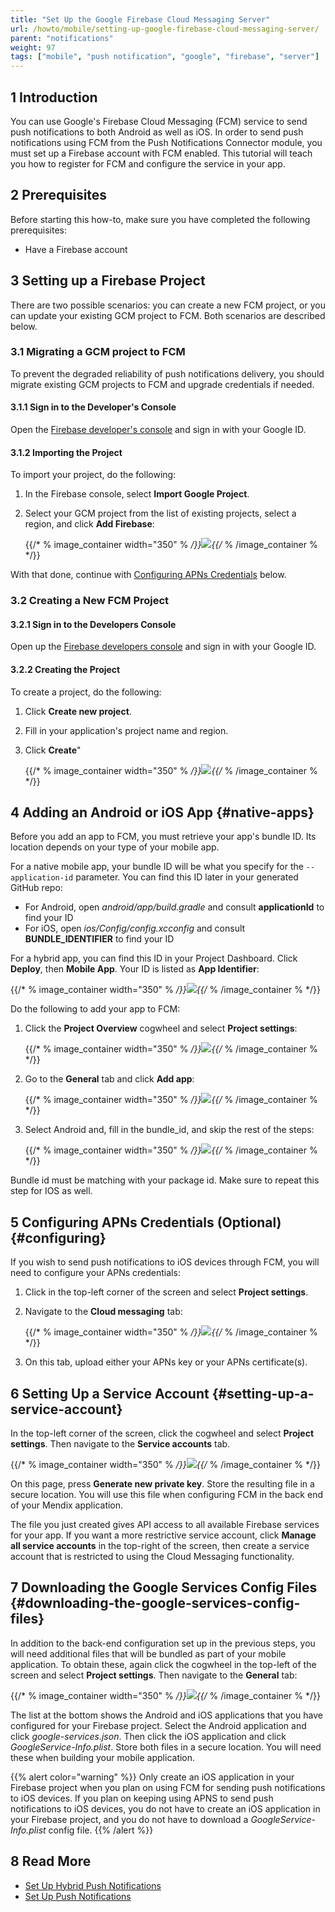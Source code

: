 ```yaml
---
title: "Set Up the Google Firebase Cloud Messaging Server"
url: /howto/mobile/setting-up-google-firebase-cloud-messaging-server/
parent: "notifications"
weight: 97
tags: ["mobile", "push notification", "google", "firebase", "server"]
---
```


## 1 Introduction

You can use Google's Firebase Cloud Messaging (FCM) service to send push notifications to both Android as well as iOS. In order to send push notifications using FCM from the Push Notifications Connector module, you must set up a Firebase account with FCM enabled. This tutorial will teach you how to register for FCM and configure the service in your app.

## 2 Prerequisites

Before starting this how-to, make sure you have completed the following prerequisites:

* Have a Firebase account

## 3 Setting up a Firebase Project

There are two possible scenarios: you can create a new FCM project, or you can update your existing GCM project to FCM. Both scenarios are described below.

### 3.1 Migrating a GCM project to FCM

To prevent the degraded reliability of push notifications delivery, you should migrate existing GCM projects to FCM and upgrade credentials if needed.

#### 3.1.1 Sign in to the Developer's Console

Open the [Firebase developer's console](https://console.firebase.google.com/) and sign in with your Google ID.

#### 3.1.2 Importing the Project

To import your project, do the following:

1. In the Firebase console, select **Import Google Project**. 
1.  Select your GCM project from the list of existing projects, select a region, and click **Add Firebase**:

	{{/* % image_container width="350" % */}}![](/attachments/howto/mobile/native-mobile/implementation/notifications/setting-up-google-firebase-cloud-messaging-server/Add_Firebase_to_a_Google_Project.png){{/* % /image_container % */}}

With that done, continue with [Configuring APNs Credentials](#configuring) below.

### 3.2 Creating a New FCM Project

#### 3.2.1 Sign in to the Developers Console

Open up the [Firebase developers console](https://console.firebase.google.com/) and sign in with your Google ID.

#### 3.2.2 Creating the Project

To create a project, do the following:

1. Click **Create new project**.
1. Fill in your application's project name and region. 
1.  Click **Create**"

	{{/* % image_container width="350" % */}}![](/attachments/howto/mobile/native-mobile/implementation/notifications/setting-up-google-firebase-cloud-messaging-server/Create_Firebase_Project.png){{/* % /image_container % */}}

## 4 Adding an Android or iOS App {#native-apps}

Before you add an app to FCM, you must retrieve your app's bundle ID. Its location depends on your type of your mobile app.

For a native mobile app, your bundle ID will be what you specify for the `--application-id` parameter. You can find this ID later in your generated GitHub repo:

* For Android, open *android/app/build.gradle* and consult **applicationId** to find your ID 
* For iOS, open *ios/Config/config.xcconfig* and consult **BUNDLE_IDENTIFIER** to find your ID

For a hybrid app, you can find this ID in your Project Dashboard. Click **Deploy**, then **Mobile App**. Your ID is listed as **App Identifier**:

{{/* % image_container width="350" % */}}![](/attachments/howto/mobile/native-mobile/implementation/notifications/setting-up-google-firebase-cloud-messaging-server/hybrid_app_identifier.png){{/* % /image_container % */}}

Do the following to add your app to FCM:

1.  Click the **Project Overview** cogwheel and select **Project settings**:

	{{/* % image_container width="350" % */}}![](/attachments/howto/mobile/native-mobile/implementation/notifications/setting-up-google-firebase-cloud-messaging-server/project_settings.png){{/* % /image_container % */}}

1.  Go to the **General** tab and click **Add app**:

	{{/* % image_container width="350" % */}}![](/attachments/howto/mobile/native-mobile/implementation/notifications/setting-up-google-firebase-cloud-messaging-server/add_app.png){{/* % /image_container % */}}

1.  Select Android and, fill in the bundle_id, and skip the rest of the steps: 

	{{/* % image_container width="350" % */}}![](/attachments/howto/mobile/native-mobile/implementation/notifications/setting-up-google-firebase-cloud-messaging-server/android_setup.png){{/* % /image_container % */}}

Bundle id must be matching with your package id. Make sure to repeat this step for IOS as well.

## 5 Configuring APNs Credentials (Optional) {#configuring}

If you wish to send push notifications to iOS devices through FCM, you will need to configure your APNs credentials:

1. Click in the top-left corner of the screen and select **Project settings**.
1.  Navigate to the **Cloud messaging** tab:

	{{/* % image_container width="350" % */}}![](/attachments/howto/mobile/native-mobile/implementation/notifications/setting-up-google-firebase-cloud-messaging-server/push_notifications_cloud_messaging.png){{/* % /image_container % */}}

1. On this tab, upload either your APNs key or your APNs certificate(s).

## 6 Setting Up a Service Account {#setting-up-a-service-account}

In the top-left corner of the screen, click the cogwheel and select **Project settings**. Then navigate to the **Service accounts** tab.

{{/* % image_container width="350" % */}}![](/attachments/howto/mobile/native-mobile/implementation/notifications/setting-up-google-firebase-cloud-messaging-server/push_notifications_service_accounts.png){{/* % /image_container % */}}

On this page, press **Generate new private key**. Store the resulting file in a secure location. You will use this file when configuring FCM in the back end of your Mendix application.

The file you just created gives API access to all available Firebase services for your app. If you want a more restrictive service account, click **Manage all service accounts** in the top-right of the screen, then create a service account that is restricted to using the Cloud Messaging functionality.

## 7 Downloading the Google Services Config Files {#downloading-the-google-services-config-files}

In addition to the back-end configuration set up in the previous steps, you will need additional files that will be bundled as part of your mobile application. To obtain these, again click the cogwheel in the top-left of the screen and select **Project settings**. Then navigate to the **General** tab:

{{/* % image_container width="350" % */}}![](/attachments/howto/mobile/native-mobile/implementation/notifications/setting-up-google-firebase-cloud-messaging-server/push_notifications_platforms.png){{/* % /image_container % */}}

The list at the bottom shows the Android and iOS applications that you have configured for your Firebase project. Select the Android application and click *google-services.json*. Then click the iOS application and click *GoogleService-Info.plist*. Store both files in a secure location. You will need these when building your mobile application.

{{% alert color="warning" %}}
Only create an iOS application in your Firebase project when you plan on using FCM for sending push notifications to iOS devices. If you plan on keeping using APNS to send push notifications to iOS devices, you do not have to create an iOS application in your Firebase project, and you do not have to download a *GoogleService-Info.plist* config file.
{{% /alert %}}

## 8 Read More

* [Set Up Hybrid Push Notifications](/howto/mobile/setting-up-hybrid-push-notifications/)
* [Set Up Push Notifications](/howto/mobile/setting-up-native-push-notifications/)
